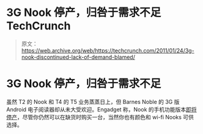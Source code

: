 # 3G Nook 停产，归咎于需求不足 TechCrunch

> 原文：<https://web.archive.org/web/https://techcrunch.com/2011/01/24/3g-nook-discontinued-lack-of-demand-blamed/>

# 3G Nook 停产，归咎于需求不足

虽然 T2 的 Nook 和 T4 的 T5 业务蒸蒸日上，但 Barnes Noble 的 3G 版 Android 电子阅读器却从未大受欢迎。Engadget 称，Nook 的手机功能版本[即将停产](https://web.archive.org/web/20221206190803/http://www.engadget.com/2011/01/24/exclusive-barnes-and-noble-phasing-out-the-nook-3g-cites-lack-of/)，尽管你仍然可以在缺货时购买一台，当然你也有颜色和 wi-fi Nooks 可供选择。